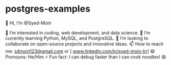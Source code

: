 # postgres-examples
👋 Hi, I’m @Syed-Moin

👀 I’m interested in coding, web development, and data science.
🌱 I’m currently learning Python, MySQL, and PostgreSQL.
💞️ I’m looking to collaborate on open-source projects and innovative ideas.
📫 How to reach me: s4moin123@gmail.com or [ www.linkedin.com/in/syed-moin-hr]
😄 Pronouns: He/Him
⚡ Fun fact: I can debug faster than I can cook noodles! 😄
